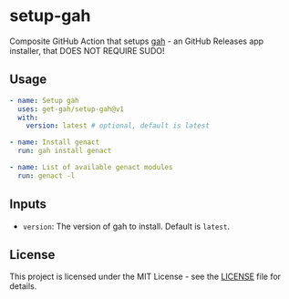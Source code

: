 # setup-gah

Composite GitHub Action that setups [gah](https://github.com/marverix/gah) - an GitHub Releases app installer, that DOES NOT REQUIRE SUDO!

## Usage

```yaml
- name: Setup gah
  uses: get-gah/setup-gah@v1
  with:
    version: latest # optional, default is latest

- name: Install genact
  run: gah install genact

- name: List of available genact modules
  run: genact -l
```

## Inputs

* `version`: The version of gah to install. Default is `latest`.

## License

This project is licensed under the MIT License - see the [LICENSE](LICENSE) file for details.
